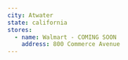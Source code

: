 ```yaml
---
city: Atwater
state: california
stores:
  - name: Walmart - COMING SOON
    address: 800 Commerce Avenue
---
```

